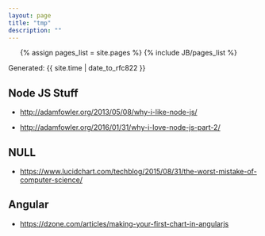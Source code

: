```yaml
---
layout: page
title: "tmp"
description: ""
---
```






<ul>
  {% assign pages_list = site.pages %}  
  {% include JB/pages_list %}
</ul>





Generated: {{ site.time | date_to_rfc822 }}



## Node JS Stuff
* <http://adamfowler.org/2013/05/08/why-i-like-node-js/>

* <http://adamfowler.org/2016/01/31/why-i-love-node-js-part-2/>


## NULL
* <https://www.lucidchart.com/techblog/2015/08/31/the-worst-mistake-of-computer-science/>


## Angular

* <https://dzone.com/articles/making-your-first-chart-in-angularjs>




